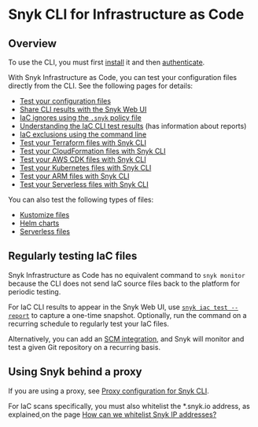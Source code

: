 # Snyk CLI for Infrastructure as Code

## Overview

To use the CLI, you must first [install](../../../snyk-cli/install-the-snyk-cli/) it and then [authenticate](../../../snyk-cli/commands/auth.md).

With Snyk Infrastructure as Code, you can test your configuration files directly from the CLI. See the following pages for details:

* [Test your configuration files](test-your-iac-files/)
* [Share CLI results with the Snyk Web UI](../share-cli-results-with-the-snyk-web-ui.md)
* [IaC ignores using the `.snyk` policy file](iac-ignores-using-the-.snyk-policy-file.md)
* [Understanding the IaC CLI test results](understanding-the-cli-test-output/) (has information about reports)
* [IaC exclusions using the command line](iac-exclusions-using-the-command-line.md)
* [Test your Terraform files with Snyk CLI](test-your-iac-files/test-your-terraform-files-with-the-cli-tool.md)
* [Test your CloudFormation files with Snyk CLI](test-your-iac-files/test-your-cloudformation-files-with-cli-tool.md)
* [Test your AWS CDK files with Snyk CLI](test-your-iac-files/test-your-aws-cdk-files-with-our-cli-tool.md)
* [Test your Kubernetes files with Snyk CLI](test-your-iac-files/test-your-kubernetes-files-with-our-cli-tool.md)
* [Test your ARM files with Snyk CLI](test-your-iac-files/test-your-arm-files-with-the-cli-tool.md)
* [Test your Serverless files with Snyk CLI](test-your-iac-files/test-your-serverless-files-with-snyk-cli.md)

You can also test the following types of files:

* [Kustomize files](test-your-iac-files/test-your-kustomize-files-with-our-cli-tool.md)
* [Helm charts](test-your-iac-files/test-your-helm-charts-with-snyk-cli.md)
* [Serverless files](test-your-iac-files/test-your-serverless-files-with-snyk-cli.md)

## Regularly testing IaC files

Snyk Infrastructure as Code has no equivalent command to `snyk monitor` because the CLI does not send IaC source files back to the platform for periodic testing.

For IaC CLI results to appear in the Snyk Web UI, use [`snyk iac test --report`](https://docs.snyk.io/products/snyk-infrastructure-as-code/share-cli-results-with-the-snyk-web-ui) to capture a one-time snapshot. Optionally, run the command on a recurring schedule to regularly test your IaC files.

Alternatively, you can add an [SCM integration](../../../integrations/git-repository-scm-integrations/), and Snyk will monitor and test a given Git repository on a recurring basis.

## Using Snyk behind a proxy

If you are using a proxy, see [Proxy configuration for Snyk CLI](../../../snyk-cli/configure-the-snyk-cli/proxy-configuration-for-snyk-cli.md).

For IaC scans specifically, you must also whitelist the \*.snyk.io address, as explained[ ](https://support.snyk.io/hc/en-us/articles/360002153077-How-can-we-whitelist-Snyk-IP-addresses-)on the page [How can we whitelist Snyk IP addresses?](https://support.snyk.io/hc/en-us/articles/360002153077-How-can-we-whitelist-Snyk-IP-addresses-)
